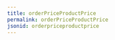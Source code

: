 ```yaml
---
title: orderPriceProductPrice
permalink: orderPriceProductPrice
jsonid: orderpriceproductprice
---
```

